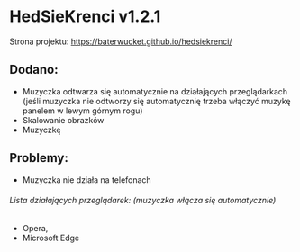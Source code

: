 
# HedSieKrenci v1.2.1

Strona projektu: https://baterwucket.github.io/hedsiekrenci/

## Dodano:

- Muzyczka odtwarza się automatycznie na działających przeglądarkach (jeśli muzyczka nie odtworzy się automatycznię trzeba włączyć muzykę panelem w lewym górnym rogu)
- Skalowanie obrazków
- Muzyczkę

## Problemy:
- Muzyczka nie działa na telefonach

###### Lista działających przeglądarek: (muzyczka włącza się automatycznie)
 - Opera,
 - Microsoft Edge
 
